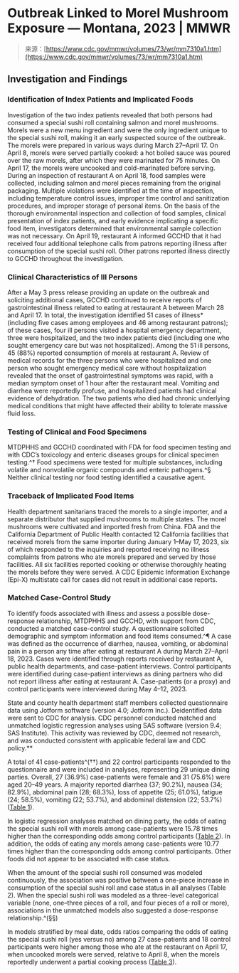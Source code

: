 <!--yml
category: 未分类
date: 2024-05-27 15:00:25
-->

# Outbreak Linked to Morel Mushroom Exposure — Montana, 2023 | MMWR

> 来源：[https://www.cdc.gov/mmwr/volumes/73/wr/mm7310a1.htm](https://www.cdc.gov/mmwr/volumes/73/wr/mm7310a1.htm)

## Investigation and Findings

### Identification of Index Patients and Implicated Foods

Investigation of the two index patients revealed that both persons had consumed a special sushi roll containing salmon and morel mushrooms. Morels were a new menu ingredient and were the only ingredient unique to the special sushi roll, making it an early suspected source of the outbreak. The morels were prepared in various ways during March 27–April 17\. On April 8, morels were served partially cooked: a hot boiled sauce was poured over the raw morels, after which they were marinated for 75 minutes. On April 17, the morels were uncooked and cold-marinated before serving. During an inspection of restaurant A on April 18, food samples were collected, including salmon and morel pieces remaining from the original packaging. Multiple violations were identified at the time of inspection, including temperature control issues, improper time control and sanitization procedures, and improper storage of personal items. On the basis of the thorough environmental inspection and collection of food samples, clinical presentation of index patients, and early evidence implicating a specific food item, investigators determined that environmental sample collection was not necessary. On April 19, restaurant A informed GCCHD that it had received four additional telephone calls from patrons reporting illness after consumption of the special sushi roll. Other patrons reported illness directly to GCCHD throughout the investigation.

### Clinical Characteristics of Ill Persons

After a May 3 press release providing an update on the outbreak and soliciting additional cases, GCCHD continued to receive reports of gastrointestinal illness related to eating at restaurant A between March 28 and April 17\. In total, the investigation identified 51 cases of illness* (including five cases among employees and 46 among restaurant patrons); of these cases, four ill persons visited a hospital emergency department, three were hospitalized, and the two index patients died (including one who sought emergency care but was not hospitalized). Among the 51 ill persons, 45 (88%) reported consumption of morels at restaurant A. Review of medical records for the three persons who were hospitalized and one person who sought emergency medical care without hospitalization revealed that the onset of gastrointestinal symptoms was rapid, with a median symptom onset of 1 hour after the restaurant meal. Vomiting and diarrhea were reportedly profuse, and hospitalized patients had clinical evidence of dehydration. The two patients who died had chronic underlying medical conditions that might have affected their ability to tolerate massive fluid loss.

### Testing of Clinical and Food Specimens

MTDPHHS and GCCHD coordinated with FDA for food specimen testing and with CDC’s toxicology and enteric diseases groups for clinical specimen testing.^† Food specimens were tested for multiple substances, including volatile and nonvolatile organic compounds and enteric pathogens.^§ Neither clinical testing nor food testing identified a causative agent.

### Traceback of Implicated Food Items

Health department sanitarians traced the morels to a single importer, and a separate distributor that supplied mushrooms to multiple states. The morel mushrooms were cultivated and imported fresh from China. FDA and the California Department of Public Health contacted 12 California facilities that received morels from the same importer during January 1–May 17, 2023, six of which responded to the inquiries and reported receiving no illness complaints from patrons who ate morels prepared and served by those facilities. All six facilities reported cooking or otherwise thoroughly heating the morels before they were served. A CDC Epidemic Information Exchange (Epi-X) multistate call for cases did not result in additional case reports.

### Matched Case-Control Study

To identify foods associated with illness and assess a possible dose-response relationship, MTDPHHS and GCCHD, with support from CDC, conducted a matched case-control study. A questionnaire solicited demographic and symptom information and food items consumed.^¶ A case was defined as the occurrence of diarrhea, nausea, vomiting, or abdominal pain in a person any time after eating at restaurant A during March 27–April 18, 2023\. Cases were identified through reports received by restaurant A, public health departments, and case-patient interviews. Control participants were identified during case-patient interviews as dining partners who did not report illness after eating at restaurant A. Case-patients (or a proxy) and control participants were interviewed during May 4–12, 2023.

State and county health department staff members collected questionnaire data using Jotform software (version 4.0; Jotform Inc.). Deidentified data were sent to CDC for analysis. CDC personnel conducted matched and unmatched logistic regression analyses using SAS software (version 9.4; SAS Institute). This activity was reviewed by CDC, deemed not research, and was conducted consistent with applicable federal law and CDC policy.**

A total of 41 case-patients^(††) and 22 control participants responded to the questionnaire and were included in analyses, representing 29 unique dining parties. Overall, 27 (36.9%) case-patients were female and 31 (75.6%) were aged 20–49 years. A majority reported diarrhea (37; 90.2%), nausea (34; 82.9%), abdominal pain (28; 68.3%), loss of appetite (25; 61.0%), fatigue (24; 58.5%), vomiting (22; 53.7%), and abdominal distension (22; 53.7%) ([Table 1](#T1_down)).

In logistic regression analyses matched on dining party, the odds of eating the special sushi roll with morels among case-patients were 15.78 times higher than the corresponding odds among control participants ([Table 2](#T2_down)). In addition, the odds of eating any morels among case-patients were 10.77 times higher than the corresponding odds among control participants. Other foods did not appear to be associated with case status.

When the amount of the special sushi roll consumed was modeled continuously, the association was positive between a one-piece increase in consumption of the special sushi roll and case status in all analyses (Table 2). When the special sushi roll was modeled as a three-level categorical variable (none, one–three pieces of a roll, and four pieces of a roll or more), associations in the unmatched models also suggested a dose-response relationship.^(§§)

In models stratified by meal date, odds ratios comparing the odds of eating the special sushi roll (yes versus no) among 27 case-patients and 18 control participants were higher among those who ate at the restaurant on April 17, when uncooked morels were served, relative to April 8, when the morels reportedly underwent a partial cooking process ([Table 3](#T3_down)).